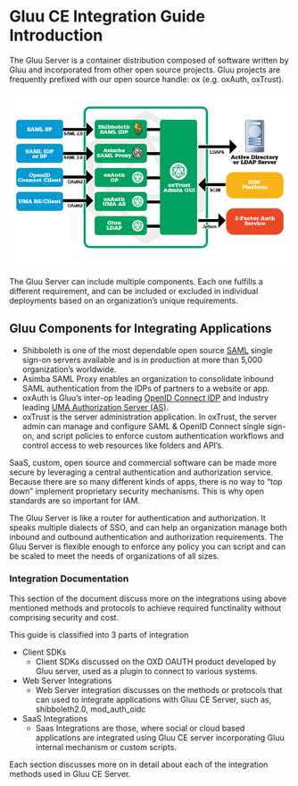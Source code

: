 # Gluu CE Integration Guide Introduction

The Gluu Server is a container distribution composed of software written by Gluu 
and incorporated from other open source projects. Gluu projects are frequently 
prefixed with our open source handle: ox (e.g. oxAuth, oxTrust). 

![Gluu Server](../img/integration/gluu_server_diagram.png)

The Gluu Server can include multiple components. Each one fulfills a different requirement, 
and can be included or excluded in individual deployments based on an organization’s unique requirements.

## Gluu Components for Integrating Applications

- Shibboleth is one of the most dependable open source [SAML](http://www.gluu.org/resources/documents/standards/saml-2-0/)
  single sign-on servers available and is in production at more than 5,000 organization’s worldwide.
- Asimba SAML Proxy enables an organization to consolidate inbound SAML authentication from 
  the IDPs of partners to a website or app.
- oxAuth is Gluu’s inter-op leading [OpenID Connect IDP](http://www.gluu.org/resources/documents/standards/openid-connect/) 
  and industry leading [UMA Authorization Server (AS)](http://www.gluu.org/resources/documents/standards/uma/).
- oxTrust is the server administration application. In oxTrust, 
  the server admin can manage and configure SAML & OpenID Connect single sign-on, 
  and script policies to enforce custom authentication workflows and control access 
  to web resources like folders and API’s.

SaaS, custom, open source and commercial software can be made more 
secure by leveraging a central authentication and authorization service. 
Because there are so many different kinds of apps, there is no way to “top down” 
implement proprietary security mechanisms. This is why open standards are so important for IAM.

The Gluu Server is like a router for authentication and authorization. 
It speaks multiple dialects of SSO, and can help an organization manage both inbound and outbound 
authentication and authorization requirements. The Gluu Server is flexible enough to enforce any 
policy you can script and can be scaled to meet the needs of organizations of all sizes.

### Integration Documentation
This section of the document discuss more on the integrations using above mentioned 
methods and protocols to achieve required functinality without comprising security and cost.

This guide is classified into 3 parts of integration

- Client SDKs
    - Client SDKs discussed on the OXD OAUTH product developed by Gluu server, 
      used as a plugin to connect to various systems.
- Web Server Integrations
    - Web Server integration discusses on the methods or protocols that 
      can used to integrate applications with Gluu CE Server, such as, shibboleth2.0, mod_auth_oidc
- SaaS Integrations
    - Saas Integrations are those, where social or cloud based applications are integrated using Gluu CE server
      incorporating Gluu internal mechanism or custom scripts.

Each section discusses more on in detail about each of the integration methods used in Gluu CE Server.


